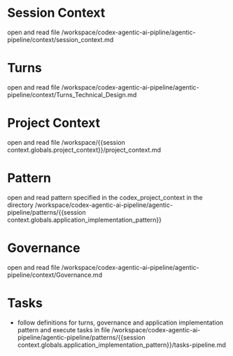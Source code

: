 # Session Context

open and read file /workspace/codex-agentic-ai-pipline/agentic-pipeline/context/session_context.md

# Turns

open and read file /workspace/codex-agentic-ai-pipeline/agentic-pipeline/context/Turns_Technical_Design.md

# Project Context

open and read file /workspace/{{session context.globals.project_context}}/project_context.md


# Pattern

open and read pattern specified in the codex_project_context in the directory /workspace/codex-agentic-ai-pipeline/agentic-pipeline/patterns/{{session context.globals.application_implementation_pattern}}

# Governance

open and read file /workspace/codex-agentic-ai-pipeline/agentic-pipeline/context/Governance.md

# Tasks

- follow definitions for turns, governance and application implementation pattern and execute tasks in file  /workspace/codex-agentic-ai-pipeline/agentic-pipeline/patterns/{{session context.globals.application_implementation_pattern}}/tasks-pipeline.md

